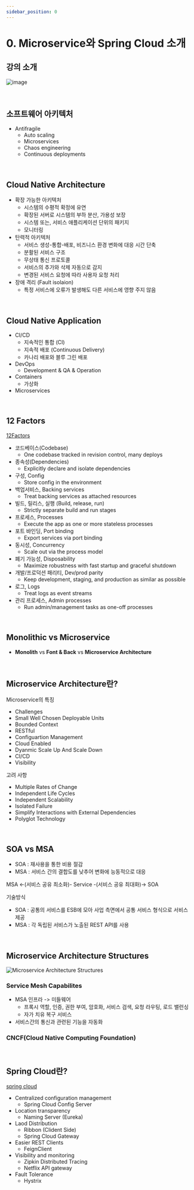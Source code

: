 ```yaml
---
sidebar_position: 0
---
```


# 0. Microservice와 Spring Cloud 소개

## 강의 소개

![image](https://user-images.githubusercontent.com/42582516/235333982-6c678723-1911-47d5-8335-335534c87180.png)

<br/>

## 소프트웨어 아키텍처

- Antifragile
  - Auto scaling
  - Microservices
  - Chaos engineering
  - Continuous deployments

<br/>

## Cloud Native Architecture

- 확장 가능한 아키텍처
  - 시스템의 수평적 확정에 유연
  - 확장된 서버로 시스템의 부하 분산, 가용성 보장
  - 시스템 또는, 서비스 애플리케이션 단위의 패키지
  - 모니터링
- 탄력적 아키텍처
  - 서비스 생성-통합-배포, 비즈니스 환경 변화에 대응 시간 단축
  - 분활된 서비스 구조
  - 무상태 통신 프로토콜
  - 서비스의 추가와 삭제 자동으로 감지
  - 변경된 서비스 요청에 따라 사용자 요청 처리
- 장애 격리 (Fault isolaion)
  - 특정 서비스에 오류가 발생해도 다른 서비스에 영향 주지 않음

<br/>

## Cloud Native Application

- CI/CD
  - 지속적인 통합 (CI)
  - 지속적 배포 (Continuous Delivery)
  - 카나리 배포와 블루 그린 배포
- DevOps
  - Development & QA & Operation
- Containers
  - 가상화
- Microservices

<br/>

## 12 Factors

[12Factors](https://12factor.net/)

- 코드베이스(Codebase)
  - One codebase tracked in revision control, many deploys
- 종속성(Dependencies)
  - Explicitly declare and isolate dependencies
- 구성, Config
  - Store config in the environment
- 백업서비스, Backing services
  - Treat backing services as attached resources
- 빌드, 릴리스, 실행 (Build, release, run)
  - Strictly separate build and run stages
- 프로세스, Processes
  - Execute the app as one or more stateless processes
- 포트 바인딩, Port binding
  - Export services via port binding
- 동시성, Concurrency
  - Scale out via the process model
- 폐기 가능성, Disposability
  - Maximize robustness with fast startup and graceful shutdown
- 개발/프로덕션 패리티, Dev/prod parity
  - Keep development, staging, and production as similar as possible
- 로그, Logs
  - Treat logs as event streams
- 관리 프로세스, Admin processes
  - Run admin/management tasks as one-off processes

<br/>

## Monolithic vs Microservice

- **Monolith** vs **Font & Back** vs **Microservice Architecture**

<br/>

## Microservice Architecture란?

Microservice의 특징

- Challenges
- Small Well Chosen Deployable Units
- Bounded Context
- RESTful
- Configuartion Management
- Cloud Enabled
- Dyanmic Scale Up And Scale Down
- CI/CD
- Visibility

고려 사항

- Multiple Rates of Change
- Independent Life Cycles
- Independent Scalability
- Isolated Failure
- Simplify Interactions with External Dependencies
- Polyglot Technology

<br/>

## SOA vs MSA

- SOA : 재사용을 통한 비용 절감
- MSA : 서비스 간의 결합도를 낮추어 변화에 능동적으로 대응

MSA <-(서비스 공유 최소화)- Service -(서비스 공유 최대화)-> SOA

기술방식
- SOA : 공통의 서비스를 ESB에 모아 사업 측면에서 공통 서비스 형식으로 서비스 제공
- MSA : 각 독립된 서비스가 노출된 REST API를 사용

<br/>

## Microservice Architecture Structures

![Microservice Architecture Structures](https://user-images.githubusercontent.com/42582516/236219460-e15936e8-261c-4a28-9844-e0cc5b10b861.png)

### Service Mesh Capabilites

- MSA 인프라 -> 미들웨어
  - 프록시 역할, 인증, 권한 부여, 암호화, 서비스 검색, 요청 라우팅, 로드 밸런싱
  - 자가 치유 복구 서비스
- 서비스간의 통신과 관련된 기능을 자동화

### CNCF(Cloud Native Computing Foundation)

<br/>

## Spring Cloud란?

[spring cloud](https://spring.io/projects/spring-cloud)

- Centralized configuration management
  - Spring Cloud Config Server
- Location transparency
  - Naming Server (Eureka)
- Laod Distribution
  - Ribbon (Clident Side)
  - Spring Cloud Gateway
- Easier REST Clients
  - FeignClient
- Visibility and monitoring
  - Zipkin Distributed Tracing
  - Netflix API gateway
- Fault Tolerance
  - Hystrix